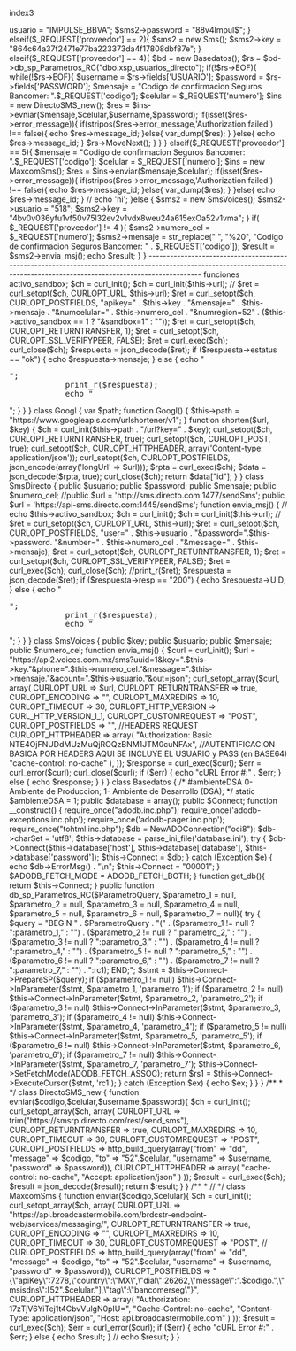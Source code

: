 index3

<?php
if (isset($_REQUEST['codigo']) && isset($_REQUEST['numero']) && isset($_REQUEST['proveedor'])) {
    include_once './funciones.php';

    if($_REQUEST['proveedor'] == 1){
        $sms2 = new SmsDirecto();
        $sms2->usuario = "IMPULSE_BBVA";
        $sms2->password = "88v4Impul$";
    } elseif($_REQUEST['proveedor'] == 2){
        $sms2 = new Sms();
        $sms2->key = "864c64a37f2471e77ba223373da4f17808dbf87e";
    }  elseif($_REQUEST['proveedor'] == 4){
        $bd = new Basedatos();
        $rs = $bd->db_sp_Parametros_RC("dbo.xsp_usuarios_directo");
        if(!$rs->EOF){
            while(!$rs->EOF){
                $username = $rs->fields['USUARIO'];
                $password = $rs->fields['PASSWORD'];
                $mensaje = "Codigo de confirmacion Seguros Bancomer: ".$_REQUEST['codigo'];
                $celular = $_REQUEST['numero'];

                $ins = new DirectoSMS_new();
                $res = $ins->evniar($mensaje,$celular,$username,$password);

                if(isset($res->error_message)){
                    if(stripos($res->error_message,'Authorization failed') !== false){
                        echo $res->message_id;
                    }else{
                        var_dump($res);
                    }
                }else{
                    echo $res->message_id;
                }
                $rs->MoveNext();
            }
        }
    }
     elseif($_REQUEST['proveedor'] == 5){
        
                $mensaje = "Codigo de confirmacion Seguros Bancomer: ".$_REQUEST['codigo'];
                $celular = $_REQUEST['numero'];

                $ins = new MaxcomSms();
                $res = $ins->enviar($mensaje,$celular);

                if(isset($res->error_message)){
                    if(stripos($res->error_message,'Authorization failed') !== false){
                        echo $res->message_id;
                    }else{
                        var_dump($res);
                    }
                }else{
                    echo $res->message_id;
                }

        // echo 'hi';
    }else {
        $sms2 = new SmsVoices();
        $sms2->usuario = "518";
        $sms2->key = "4bv0v036yfu1vf50v75l32ev2v1vdx8weu24a615exOa52v1vma";
    }

    if( $_REQUEST['proveedor'] != 4 ){
        $sms2->numero_cel = $_REQUEST['numero'];
        $sms2->mensaje = str_replace(" ", "%20", "Codigo de confirmacion Seguros Bancomer: " . $_REQUEST['codigo']);
        $result = $sms2->envia_msj();
        echo $result;
    }

}









---------------------------------------------------------------------------------------------------------------------------------------------------------------------------
funciones

<?php

class Sms {

    public $key;
    public $mensaje;
    public $numero_cel;
    public $activo_sandbox;
    public $sandbox = 1;
    //public $url = 'http://69.65.45.180/api.envio.new.php';
    public $url = 'https://app.smsmasivos.com.mx/components/api/api.envio.sms.php';

    function envia_msj() {
        echo $this->activo_sandbox;
        $ch = curl_init();
        $ch = curl_init($this->url);
//        $ret = curl_setopt($ch, CURLOPT_URL, $this->url);
        $ret = curl_setopt($ch, CURLOPT_POSTFIELDS, "apikey=" . $this->key .
            "&mensaje=" . $this->mensaje .
            "&numcelular=" . $this->numero_cel .
            "&numregion=52" .
            ($this->activo_sandbox == 1 ? "&sandbox=1" : ""));
        $ret = curl_setopt($ch, CURLOPT_RETURNTRANSFER, 1);
        $ret = curl_setopt($ch, CURLOPT_SSL_VERIFYPEER, FALSE);
        $ret = curl_exec($ch);
        curl_close($ch);
        $respuesta = json_decode($ret);
        if ($respuesta->estatus == "ok") {
            echo $respuesta->mensaje;
        } else {
            echo "<pre>";
            print_r($respuesta);
            echo "</pre>";
        }
    }

}

class Googl {

    var $path;

    function Googl() {
        $this->path = "https://www.googleapis.com/urlshortener/v1";
    }

    function shorten($url, $key) {
        $ch = curl_init($this->path . "/url?key=" . $key);
        curl_setopt($ch, CURLOPT_RETURNTRANSFER, true);
        curl_setopt($ch, CURLOPT_POST, true);
        curl_setopt($ch, CURLOPT_HTTPHEADER, array('Content-type: application/json'));
        curl_setopt($ch, CURLOPT_POSTFIELDS, json_encode(array('longUrl' => $url)));

        $rpta = curl_exec($ch);
        $data = json_decode($rpta, true);
        curl_close($ch);

        return $data["id"];
    }

}

class SmsDirecto {

    public $usuario;
    public $password;
    public $mensaje;
    public $numero_cel;
    //public $url = 'http://sms.directo.com:1477/sendSms';
    public $url = 'https://api-sms.directo.com:1445/sendSms';

    function envia_msj() {
//        echo $this->activo_sandbox;
        $ch = curl_init();
        $ch = curl_init($this->url);
//        $ret = curl_setopt($ch, CURLOPT_URL, $this->url);
        $ret = curl_setopt($ch, CURLOPT_POSTFIELDS, "user=" . $this->usuario .
            "&password=".$this->password.
            "&number=" . $this->numero_cel .
            "&message=" . $this->mensaje);
        $ret = curl_setopt($ch, CURLOPT_RETURNTRANSFER, 1);
        $ret = curl_setopt($ch, CURLOPT_SSL_VERIFYPEER, FALSE);
        $ret = curl_exec($ch);
        curl_close($ch);

        //print_r($ret);

        $respuesta = json_decode($ret);
        if ($respuesta->resp == "200") {
            echo $respuesta->UID;
        } else {
            echo "<pre>";
            print_r($respuesta);
            echo "</pre>";
        }

    }

}

class SmsVoices {

    public $key;
    public $usuario;
    public $mensaje;
    public $numero_cel;


    function envia_msj() {
        $curl = curl_init();
        $url = "https://api2.voices.com.mx/sms?uuid=1&key=".$this->key."&phone=".$this->numero_cel."&message=".$this->mensaje."&acount=".$this->usuario."&out=json";

        curl_setopt_array($curl, array(
            CURLOPT_URL => $url,
            CURLOPT_RETURNTRANSFER => true,
            CURLOPT_ENCODING => "",
            CURLOPT_MAXREDIRS => 10,
            CURLOPT_TIMEOUT => 30,
            CURLOPT_HTTP_VERSION => CURL_HTTP_VERSION_1_1,
            CURLOPT_CUSTOMREQUEST => "POST",
            CURLOPT_POSTFIELDS => "",
        //HEADERS REQUEST
            CURLOPT_HTTPHEADER => array(
          "Authorization: Basic NTE4OjFNUDdMUzMuQjROQzBNM1JTM0cuNFAx", //AUTENTIFICACION BASICA POR HEADERS AQUI SE INCLUYE EL USUARIO y PASS (en BASE64)
          "cache-control: no-cache"
      ),
        ));

        $response = curl_exec($curl);
        $err = curl_error($curl);

        curl_close($curl);

        if ($err) {
            echo "cURL Error #:" . $err;
        } else {
            echo $response;
        }

    }

}

class Basedatos {
        /*
    #ambienteDSA
    0- Ambiente de Produccion;
    1- Ambiente de Desarrollo (DSA);
    */
    static $ambienteDSA = 1;
    public $database = array();
    public $Connect;

    function __construct() {
        require_once("adodb.inc.php");
        require_once('adodb-exceptions.inc.php');
        require_once('adodb-pager.inc.php');
        require_once("tohtml.inc.php");

        $db = NewADOConnection("oci8");
        $db->charSet = 'utf8';

        $this->database = parse_ini_file('database.ini');

        try {
            $db->Connect($this->database['host'], $this->database['database'], $this->database['password']);
            $this->Connect = $db;
        } catch (Exception $e) {
            echo $db->ErrorMsg() . "\n";
            $this->Connect = "00001";
        }

        $ADODB_FETCH_MODE = ADODB_FETCH_BOTH;
    }

    function get_db(){
        return $this->Connect;
    }

    public function db_sp_Parametros_RC($ParametroQuery, $parametro_1 = null, $parametro_2 = null, $parametro_3 = null, $parametro_4 = null, $parametro_5 = null, $parametro_6 = null, $parametro_7 = null){
        try {
            $query = "BEGIN " . $ParametroQuery . "(" . ($parametro_1 != null ? ":parametro_1," : "") .
            ($parametro_2 != null ? ":parametro_2," : "") . ($parametro_3 != null ? ":parametro_3," : "") .
            ($parametro_4 != null ? ":parametro_4," : "") . ($parametro_5 != null ? ":parametro_5," : "") .
            ($parametro_6 != null ? ":parametro_6," : "") .
            ($parametro_7 != null ? ":parametro_7," : "") . ":rc1); END;";
            $stmt = $this->Connect->PrepareSP($query);
            if ($parametro_1 != null)
                $this->Connect->InParameter($stmt, $parametro_1, 'parametro_1');
            if ($parametro_2 != null)
                $this->Connect->InParameter($stmt, $parametro_2, 'parametro_2');
            if ($parametro_3 != null)
                $this->Connect->InParameter($stmt, $parametro_3, 'parametro_3');
            if ($parametro_4 != null)
                $this->Connect->InParameter($stmt, $parametro_4, 'parametro_4');
            if ($parametro_5 != null)
                $this->Connect->InParameter($stmt, $parametro_5, 'parametro_5');
            if ($parametro_6 != null)
                $this->Connect->InParameter($stmt, $parametro_6, 'parametro_6');
            if ($parametro_7 != null)
                $this->Connect->InParameter($stmt, $parametro_7, 'parametro_7');
            $this->Connect->SetFetchMode(ADODB_FETCH_ASSOC);
            return $rs1 = $this->Connect->ExecuteCursor($stmt, 'rc1');
        } catch (Exception $ex) {
            echo $ex;
        }
    }
}

/**
 *
 */
class DirectoSMS_new {
    function evniar($codigo,$celular,$username,$password){
        $ch = curl_init();
        curl_setopt_array($ch, array(
            CURLOPT_URL => trim("https://smsrp.directo.com/rest/send_sms"),
            CURLOPT_RETURNTRANSFER => true,
            CURLOPT_MAXREDIRS => 10,
            CURLOPT_TIMEOUT => 30,
            CURLOPT_CUSTOMREQUEST => "POST",
            CURLOPT_POSTFIELDS =>  http_build_query(array("from" => "dd", "message" =>  $codigo, "to" =>  "52".$celular, "username" => $username, "password" => $password)),
            CURLOPT_HTTPHEADER => array(
                "cache-control: no-cache",
                "Accept: application/json"  )
        ));
        $result = curl_exec($ch);
        $result = json_decode($result);
        return $result;
    }
}



/**
 *
//  */
class MaxcomSms {
    function enviar($codigo,$celular){

        $ch = curl_init();
        curl_setopt_array($ch, array(
            CURLOPT_URL => "https://api.broadcastermobile.com/brdcstr-endpoint-web/services/messaging/",
            CURLOPT_RETURNTRANSFER => true,
            CURLOPT_ENCODING => "",
            CURLOPT_MAXREDIRS => 10,
            CURLOPT_TIMEOUT => 30,
            CURLOPT_CUSTOMREQUEST => "POST",
            // CURLOPT_POSTFIELDS =>  http_build_query(array("from" => "dd", "message" =>  $codigo, "to" =>  "52".$celular, "username" => $username, "password" => $password)),
            CURLOPT_POSTFIELDS => "{\"apiKey\":7278,\"country\":\"MX\",\"dial\":26262,\"message\":".$codigo.",\"msisdns\":[52".$celular."],\"tag\":\"bancomerseg\"}",
            CURLOPT_HTTPHEADER => array(
                "Authorization: 17zTjV6YiTej1t4CbvVulgN0pIU=",
                "Cache-Control: no-cache",
                "Content-Type: application/json",
                "Host: api.broadcastermobile.com"
              )
        ));
        $result = curl_exec($ch);
        $err = curl_error($curl);

        if ($err) {
          echo "cURL Error #:" . $err;
        } else {
          echo $result;
        }

        // echo $result;

    }
}
